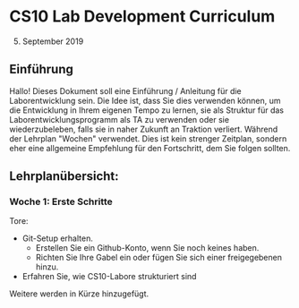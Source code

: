# CS10 Lab Development Curriculum

5. September 2019

## Einführung

Hallo! Dieses Dokument soll eine Einführung / Anleitung für die Laborentwicklung sein. Die Idee ist, dass Sie dies verwenden können, um die Entwicklung in Ihrem eigenen Tempo zu lernen, sie als Struktur für das Laborentwicklungsprogramm als TA zu verwenden oder sie wiederzubeleben, falls sie in naher Zukunft an Traktion verliert. Während der Lehrplan "Wochen" verwendet. Dies ist kein strenger Zeitplan, sondern eher eine allgemeine Empfehlung für den Fortschritt, dem Sie folgen sollten.

## Lehrplanübersicht:

### Woche 1: Erste Schritte

Tore:

- Git-Setup erhalten.
    - Erstellen Sie ein Github-Konto, wenn Sie noch keines haben.
    - Richten Sie Ihre Gabel ein oder fügen Sie sich einer freigegebenen hinzu.
- Erfahren Sie, wie CS10-Labore strukturiert sind

Weitere werden in Kürze hinzugefügt.

